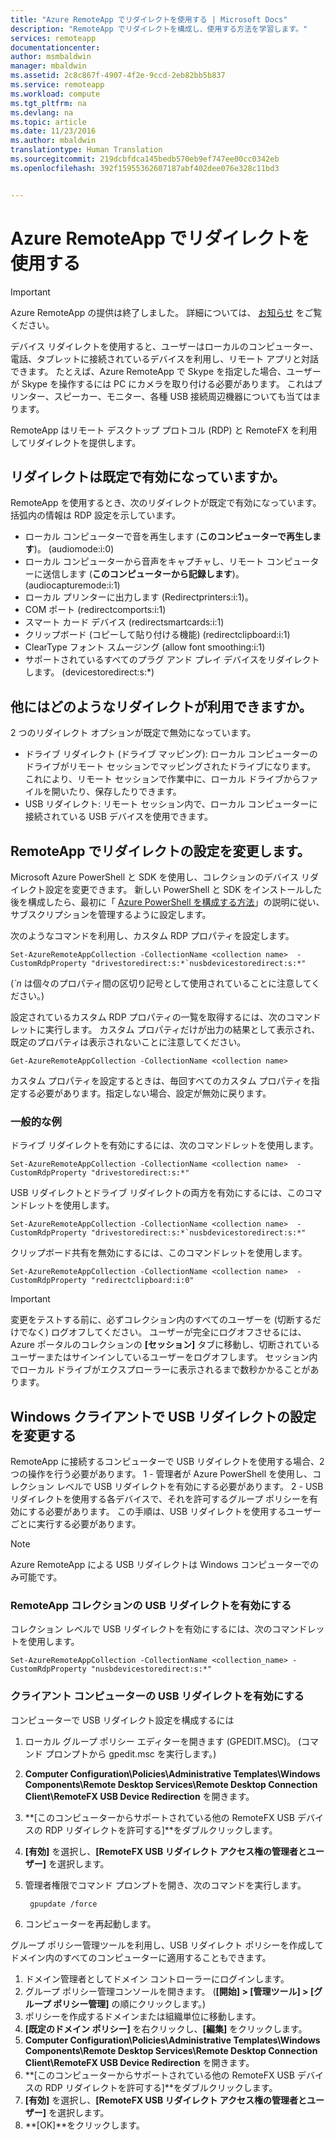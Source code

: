 ```yaml
---
title: "Azure RemoteApp でリダイレクトを使用する | Microsoft Docs"
description: "RemoteApp でリダイレクトを構成し、使用する方法を学習します。"
services: remoteapp
documentationcenter: 
author: msmbaldwin
manager: mbaldwin
ms.assetid: 2c8c867f-4907-4f2e-9ccd-2eb82bb5b837
ms.service: remoteapp
ms.workload: compute
ms.tgt_pltfrm: na
ms.devlang: na
ms.topic: article
ms.date: 11/23/2016
ms.author: mbaldwin
translationtype: Human Translation
ms.sourcegitcommit: 219dcbfdca145bedb570eb9ef747ee00cc0342eb
ms.openlocfilehash: 392f15955362607187abf402dee076e328c11bd3


---
```

# <a name="using-redirection-in-azure-remoteapp"></a>Azure RemoteApp でリダイレクトを使用する
> [!IMPORTANT]
> Azure RemoteApp の提供は終了しました。 詳細については、 [お知らせ](https://go.microsoft.com/fwlink/?linkid=821148) をご覧ください。
> 
> 

デバイス リダイレクトを使用すると、ユーザーはローカルのコンピューター、電話、タブレットに接続されているデバイスを利用し、リモート アプリと対話できます。 たとえば、Azure RemoteApp で Skype を指定した場合、ユーザーが Skype を操作するには PC にカメラを取り付ける必要があります。 これはプリンター、スピーカー、モニター、各種 USB 接続周辺機器についても当てはまります。

RemoteApp はリモート デスクトップ プロトコル (RDP) と RemoteFX を利用してリダイレクトを提供します。

## <a name="what-redirection-is-enabled-by-default"></a>リダイレクトは既定で有効になっていますか。
RemoteApp を使用するとき、次のリダイレクトが既定で有効になっています。 括弧内の情報は RDP 設定を示しています。

* ローカル コンピューターで音を再生します (**このコンピューターで再生します**)。 (audiomode:i:0)
* ローカル コンピューターから音声をキャプチャし、リモート コンピューターに送信します (**このコンピューターから記録します**)。 (audiocapturemode:i:1)
* ローカル プリンターに出力します (Redirectprinters:i:1)。
* COM ポート (redirectcomports:i:1)
* スマート カード デバイス (redirectsmartcards:i:1)
* クリップボード (コピーして貼り付ける機能) (redirectclipboard:i:1)
* ClearType フォント スムージング (allow font smoothing:i:1)
* サポートされているすべてのプラグ アンド プレイ デバイスをリダイレクトします。 (devicestoredirect:s:*)

## <a name="what-other-redirection-is-available"></a>他にはどのようなリダイレクトが利用できますか。
2 つのリダイレクト オプションが既定で無効になっています。

* ドライブ リダイレクト (ドライブ マッピング): ローカル コンピューターのドライブがリモート セッションでマッピングされたドライブになります。 これにより、リモート セッションで作業中に、ローカル ドライブからファイルを開いたり、保存したりできます。
* USB リダイレクト: リモート セッション内で、ローカル コンピューターに接続されている USB デバイスを使用できます。

## <a name="change-your-redirection-settings-in-remoteapp"></a>RemoteApp でリダイレクトの設定を変更します。
Microsoft Azure PowerShell と SDK を使用し、コレクションのデバイス リダイレクト設定を変更できます。 新しい PowerShell と SDK をインストールした後を構成したら、最初に「 [Azure PowerShell を構成する方法](../powershell-install-configure.md)」の説明に従い、サブスクリプションを管理するように設定します。

次のようなコマンドを利用し、カスタム RDP プロパティを設定します。

    Set-AzureRemoteAppCollection -CollectionName <collection name>  -CustomRdpProperty "drivestoredirect:s:*`nusbdevicestoredirect:s:*"

(*`n* は個々のプロパティ間の区切り記号として使用されていることに注意してください。)

設定されているカスタム RDP プロパティの一覧を取得するには、次のコマンドレットに実行します。 カスタム プロパティだけが出力の結果として表示され、既定のプロパティは表示されないことに注意してください。  

    Get-AzureRemoteAppCollection -CollectionName <collection name>

カスタム プロパティを設定するときは、毎回すべてのカスタム プロパティを指定する必要があります。指定しない場合、設定が無効に戻ります。   

### <a name="common-examples"></a>一般的な例
ドライブ リダイレクトを有効にするには、次のコマンドレットを使用します。  

    Set-AzureRemoteAppCollection -CollectionName <collection name>  -CustomRdpProperty "drivestoredirect:s:*"

USB リダイレクトとドライブ リダイレクトの両方を有効にするには、このコマンドレットを使用します。

    Set-AzureRemoteAppCollection -CollectionName <collection name>  -CustomRdpProperty "drivestoredirect:s:*`nusbdevicestoredirect:s:*"

クリップボード共有を無効にするには、このコマンドレットを使用します。  

    Set-AzureRemoteAppCollection -CollectionName <collection name>  -CustomRdpProperty "redirectclipboard:i:0"

> [!IMPORTANT]
> 変更をテストする前に、必ずコレクション内のすべてのユーザーを (切断するだけでなく) ログオフしてください。 ユーザーが完全にログオフさせるには、Azure ポータルのコレクションの **[セッション]** タブに移動し、切断されているユーザーまたはサインインしているユーザーをログオフします。 セッション内でローカル ドライブがエクスプローラーに表示されるまで数秒かかることがあります。
> 
> 

## <a name="change-usb-redirection-settings-on-your-windows-client"></a>Windows クライアントで USB リダイレクトの設定を変更する
RemoteApp に接続するコンピューターで USB リダイレクトを使用する場合、2 つの操作を行う必要があります。 1 - 管理者が Azure PowerShell を使用し、コレクション レベルで USB リダイレクトを有効にする必要があります。 2 - USB リダイレクトを使用する各デバイスで、それを許可するグループ ポリシーを有効にする必要があります。 この手順は、USB リダイレクトを使用するユーザーごとに実行する必要があります。

> [!NOTE]
> Azure RemoteApp による USB リダイレクトは Windows コンピューターでのみ可能です。
> 
> 

### <a name="enable-usb-redirection-for-the-remoteapp-collection"></a>RemoteApp コレクションの USB リダイレクトを有効にする
コレクション レベルで USB リダイレクトを有効にするには、次のコマンドレットを使用します。

    Set-AzureRemoteAppCollection -CollectionName <collection_name> -CustomRdpProperty "nusbdevicestoredirect:s:*"

### <a name="enable-usb-redirection-for-the-client-computer"></a>クライアント コンピューターの USB リダイレクトを有効にする
コンピューターで USB リダイレクト設定を構成するには

1. ローカル グループ ポリシー エディターを開きます (GPEDIT.MSC)。 (コマンド プロンプトから gpedit.msc を実行します。)
2. **Computer Configuration\Policies\Administrative Templates\Windows Components\Remote Desktop Services\Remote Desktop Connection Client\RemoteFX USB Device Redirection** を開きます。
3. **[このコンピューターからサポートされている他の RemoteFX USB デバイスの RDP リダイレクトを許可する]**をダブルクリックします。
4. **[有効]** を選択し、**[RemoteFX USB リダイレクト アクセス権の管理者とユーザー]** を選択します。
5. 管理者権限でコマンド プロンプトを開き、次のコマンドを実行します。
   
        gpupdate /force
6. コンピューターを再起動します。

グループ ポリシー管理ツールを利用し、USB リダイレクト ポリシーを作成してドメイン内のすべてのコンピューターに適用することもできます。

1. ドメイン管理者としてドメイン コントローラーにログインします。
2. グループ ポリシー管理コンソールを開きます。 (**[開始] > [管理ツール] > [グループ ポリシー管理]** の順にクリックします。)
3. ポリシーを作成するドメインまたは組織単位に移動します。
4. **[既定のドメイン ポリシー]** を右クリックし、**[編集]** をクリックします。
5. **Computer Configuration\Policies\Administrative Templates\Windows Components\Remote Desktop Services\Remote Desktop Connection Client\RemoteFX USB Device Redirection** を開きます。
6. **[このコンピューターからサポートされている他の RemoteFX USB デバイスの RDP リダイレクトを許可する]**をダブルクリックします。
7. **[有効]** を選択し、**[RemoteFX USB リダイレクト アクセス権の管理者とユーザー]** を選択します。
8. **[OK]**をクリックします。  




<!--HONumber=Nov16_HO3-->


